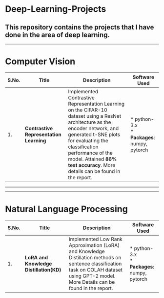 # Deep-Learning-Projects
This repository contains the projects that I have done in the area of deep learning.
-------------------------------
-------------------------------
# Computer Vision
| S.No. | Title                           | Description                                                                                          | Software Used |
|-------|---------------------------------|------------------------------------------------------------------------------------------------------| ----- |
| 1.    | **Contrastive Representation Learning** | Implemented Contrastive Representation Learning on the CIFAR-10 dataset using a ResNet architecture as the encoder network, and generated t-SNE plots for evaluating the classification performance of the model. Attained **86% test accuracy**. More details can be found in the report. | * python-3.x<br> * **Packages**: numpy, pytorch |


--------------------------------
--------------------------------

# Natural Language Processing
| S.No. | Title | Description | Software Used |
| ------| ------| --------| ----- |
| 1. | **LoRA and Knowledge Distillation(KD)** | implemented Low Rank Approximation (LoRA) and Knowledge Distillation methods on sentence classification task on COLAH dataset using GPT-2 model. More Details can be found in the report.|* python-3.x<br> * **Packages**: numpy, pytorch |

